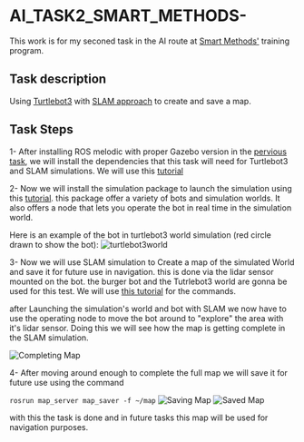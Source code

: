# AI_TASK2_SMART_METHODS-
This work is for my seconed task in the AI route at [Smart Methods'](https://s-m.com.sa/c12_in.php) training program.

## Task description 
Using [Turtlebot3](https://emanual.robotis.com/docs/en/platform/turtlebot3/overview/) with [SLAM approach](https://en.wikipedia.org/wiki/Simultaneous_localization_and_mapping) to create and save a map.

## Task Steps

1- After installing ROS melodic with proper Gazebo version in the [pervious task](https://github.com/Khaled-Dahhasi/AI_task1_smart_methods), we will install the dependencies that this task will need for Turtlebot3 and SLAM simulations. We will use this [tutorial](https://emanual.robotis.com/docs/en/platform/turtlebot3/quick-start/#pc-setup)

2- Now we will install the simulation package to launch the simulation using this [tutorial](https://emanual.robotis.com/docs/en/platform/turtlebot3/simulation/). this package offer a variety of bots and simulation worlds.
It also offers a node that lets you operate the bot in real time in the simulation world.

Here is an example of the bot in turtlebot3 world simulation (red circle drawn to show the bot): ![turtlebot3world](https://user-images.githubusercontent.com/85564881/126042708-af0255b9-0d73-4aa8-b002-cc979e067a86.png)

3- Now we will use SLAM simulation to Create a map of the simulated World and save it for future use in navigation. this is done via the lidar sensor mounted on the bot. 
the burger bot and the Tutrlebot3 world are gonna be used for this test. We will use [this tutorial](https://emanual.robotis.com/docs/en/platform/turtlebot3/slam_simulation/) for the commands.

after Launching the simulation's world and bot with SLAM we now have to use the operating node to move the bot around to "explore" the area with it's lidar sensor. Doing this we will see how the map is getting complete in the SLAM simulation.

![Completing Map](https://user-images.githubusercontent.com/85564881/126044143-fe208300-9346-4eec-a6e0-e52d4a10e452.gif)

4- After moving around enough to complete the full map we will save it for future use using the command 

`rosrun map_server map_saver -f ~/map`
![Saving Map](https://user-images.githubusercontent.com/85564881/126044340-5a7544df-2f26-48de-82b6-63136df3ecac.gif)
![Saved Map](https://user-images.githubusercontent.com/85564881/126044392-56732a24-f840-45a7-a284-cee75dc2f4a7.png)

with this the task is done and in future tasks this map will be used for navigation purposes.
